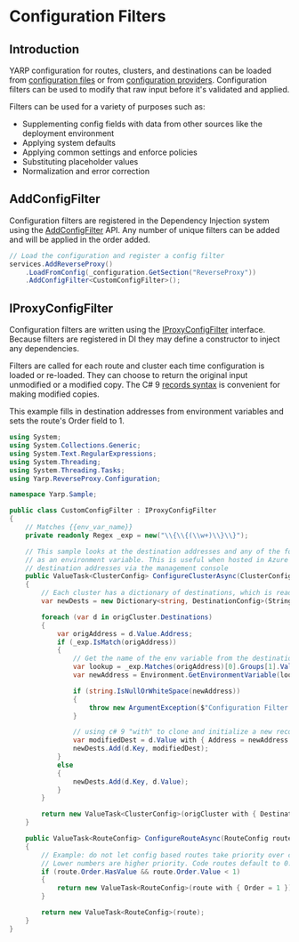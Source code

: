 # Configuration Filters

## Introduction
YARP configuration for routes, clusters, and destinations can be loaded from [configuration files](config-files.md) or from [configuration providers](config-providers.md). Configuration filters can be used to modify that raw input before it's validated and applied.

Filters can be used for a variety of purposes such as:
- Supplementing config fields with data from other sources like the deployment environment
- Applying system defaults
- Applying common settings and enforce policies
- Substituting placeholder values
- Normalization and error correction

## AddConfigFilter
Configuration filters are registered in the Dependency Injection system using the [AddConfigFilter](xref:Microsoft.Extensions.DependencyInjection.ReverseProxyServiceCollectionExtensions) API. Any number of unique filters can be added and will be applied in the order added.

```C#
// Load the configuration and register a config filter
services.AddReverseProxy()
    .LoadFromConfig(_configuration.GetSection("ReverseProxy"))
    .AddConfigFilter<CustomConfigFilter>();
```

## IProxyConfigFilter
Configuration filters are written using the [IProxyConfigFilter](xref:Yarp.ReverseProxy.Configuration.IProxyConfigFilter) interface. Because filters are registered in DI they may define a constructor to inject any dependencies.

Filters are called for each route and cluster each time configuration is loaded or re-loaded. They can choose to return the original input unmodified or a modified copy. The C# 9 [records syntax](https://docs.microsoft.com/dotnet/csharp/language-reference/builtin-types/record#nondestructive-mutation) is convenient for making modified copies.

This example fills in destination addresses from environment variables and sets the route's Order field to 1.

```C#
using System;
using System.Collections.Generic;
using System.Text.RegularExpressions;
using System.Threading;
using System.Threading.Tasks;
using Yarp.ReverseProxy.Configuration;

namespace Yarp.Sample;

public class CustomConfigFilter : IProxyConfigFilter
{
    // Matches {{env_var_name}}
    private readonly Regex _exp = new("\\{\\{(\\w+)\\}\\}");

    // This sample looks at the destination addresses and any of the form {{key}} will be modified, looking up the key
    // as an environment variable. This is useful when hosted in Azure etc, as it enables a simple way to replace
    // destination addresses via the management console
    public ValueTask<ClusterConfig> ConfigureClusterAsync(ClusterConfig origCluster, CancellationToken cancel)
    {
        // Each cluster has a dictionary of destinations, which is read-only, so we'll create a new one with our updates 
        var newDests = new Dictionary<string, DestinationConfig>(StringComparer.OrdinalIgnoreCase);

        foreach (var d in origCluster.Destinations)
        {
            var origAddress = d.Value.Address;
            if (_exp.IsMatch(origAddress))
            {
                // Get the name of the env variable from the destination and lookup value
                var lookup = _exp.Matches(origAddress)[0].Groups[1].Value;
                var newAddress = Environment.GetEnvironmentVariable(lookup);

                if (string.IsNullOrWhiteSpace(newAddress))
                {
                    throw new ArgumentException($"Configuration Filter Error: Substitution for '{lookup}' in cluster '{d.Key}' not found as an environment variable.");
                }

                // using c# 9 "with" to clone and initialize a new record
                var modifiedDest = d.Value with { Address = newAddress };
                newDests.Add(d.Key, modifiedDest);
            }
            else
            {
                newDests.Add(d.Key, d.Value);
            }
        }

        return new ValueTask<ClusterConfig>(origCluster with { Destinations = newDests });
    }

    public ValueTask<RouteConfig> ConfigureRouteAsync(RouteConfig route, ClusterConfig cluster, CancellationToken cancel)
    {
        // Example: do not let config based routes take priority over code based routes.
        // Lower numbers are higher priority. Code routes default to 0.
        if (route.Order.HasValue && route.Order.Value < 1)
        {
            return new ValueTask<RouteConfig>(route with { Order = 1 });
        }

        return new ValueTask<RouteConfig>(route);
    }
}
```
